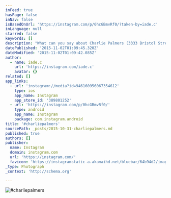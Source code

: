 ```yaml
---
inFeed: true
hasPage: false
inNav: false
isBasedOnUrl: 'https://instagram.com/p/0hcGBmvRf0/?taken-by=iade.c'
inLanguage: null
starred: false
keywords: []
description: "What can you say about Charlie Palmers (3333 Bristol Street Costa Mesa, CA 92626 - http://www.charliepalmer.com/charlie-palmer-at-bloomingdales/ ) ..Hidden within Bloomingdales in South Coast Plaza, the natural place to build a restaurant. Whilst the food is amazing, that dinner for 5 left a hefty 4 figure dent in the bank account. Use the restaurant wisely, marriage proposals, births, you've won the lottery.. on the plus side though there is the bar. Upmarket, yes.. busy, yes.. but hell you can go to this bar every weekend and have a great time. It's no more expensive than any other bar (I think.. must check the tab next time..) and has a great vibe about it.. start here, then you're just a taxi away from a bar crawl in Newport Beach, before heading home with a bongo playing taxi driver... perfect! "
datePublished: '2015-11-02T01:09:45.320Z'
dateModified: '2015-11-02T01:09:42.085Z'
author:
  - name: iade.c
    url: 'https://instagram.com/iade.c'
    avatar: {}
related: []
app_links:
  - url: 'instagram://media?id=946160956067354612'
    type: ios
    app_name: Instagram
    app_store_id: '389801252'
  - url: 'https://instagram.com/p/0hcGBmvRf0/'
    type: android
    app_name: Instagram
    package: com.instagram.android
title: '#charliepalmers'
sourcePath: _posts/2015-10-31-charliepalmers.md
published: true
authors: []
publisher:
  name: Instagram
  domain: instagram.com
  url: 'https://instagram.com/'
  favicon: 'https://instagramstatic-a.akamaihd.net/bluebar/64b94d2/images/ico/favicon.ico'
_type: Photograph
_context: 'http://schema.org'

---
```

![#charliepalmers](https://scontent.cdninstagram.com/hphotos-xaf1/t51.2885-15/e15/11055722_1608666519347226_555635429_n.jpg)